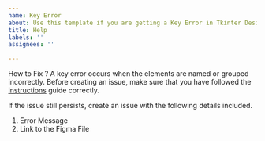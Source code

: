 ```yaml
---
name: Key Error
about: Use this template if you are getting a Key Error in Tkinter Designer.
title: Help
labels: ''
assignees: ''

---
```


How to Fix ?
A key error occurs when the elements are named or grouped incorrectly. Before creating an issue, make sure that you have followed the [instructions](https://github.com/ParthJadhav/Tkinter-Designer/blob/master/docs/instructions.md) guide correctly.

If the issue still persists, create an issue with the following details included.

1. Error Message
2. Link to the Figma File
